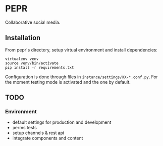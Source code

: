 # PEPR
Collaborative social media.

## Installation

From pepr's directory, setup virtual environment and install dependencies:

```
virtualenv venv
source venv/bin/activate
pip install -r requirements.txt
```

Configuration is done through files in `instance/settings/XX-*.conf.py`.
For the moment testing mode is activated and the one by default.



## TODO
### Environment
- default settings for production and development
- perms tests
- setup channels & rest api
- integrate components and content

